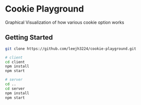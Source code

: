 # Cookie Playground

Graphical Visualization of how various cookie option works

## Getting Started

```bash
git clone https://github.com/leejh3224/cookie-playground.git

# client
cd client
npm install
npm start

# server
cd ..
cd server
npm install
npm start
```

